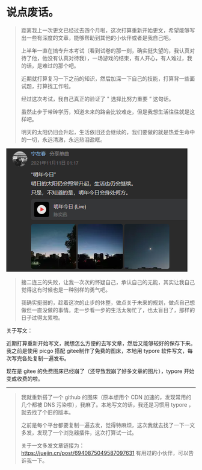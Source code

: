 # 说点废话。

> 距离我上一次更文已经过去四个月啦，这次打算重新开始更文，希望能够写出一些有深度的文章，能够帮助到其他的小伙伴或者是我自己吧。
>
> 上半年一直在搞专升本考试（看到试卷的那一刻，确实挺失望的，我认真对待了他，他没有认真对待我），一场游戏的结束，有人开心，有人难过，我的话，是难过的那个吧。
>
> 近期就打算复习一下之前的知识，然后加深一下自己的技能，打算背一些面试题，打算找工作啦。
>
> 经过这次考试，我自己真正的验证了 " 选择比努力重要 ” 这句话。
>
> 虽然止步于带砖学历，知道未来的路会比较难走，但是我想生活往往就是这样吧。
>
> 明天的太阳仍旧会升起，生活依旧还会继续的，我们要做的就是热爱生命中的一切，永远清澈，永远热泪盈眶。

![image-20220522133920785](https://raw.githubusercontent.com/ningzaichun/nzc_img_store/main/img/202205221339531.png)

> 接二连三的失败，让我一次次的怀疑自己，承认自己的无能，其实让我自己觉得这有时候也是一种别样的勇气吧。
>
> 我确实挺弱的，趁着这次的止步的休整，做点关于未来的规划，做点自己想做但一直没做的事情。走一步看一步的生活太匆忙了，也太盲目了，那样的日子过得太累啦。



关于写文：

近期打算重新开始写文，就想怎么方便的去写文章，然后又能够较好的保存下来。我之前是使用 picgo 搭配 gitee制作了免费的图床，本地用 typore 软件写文，每次写完各处复制一遍发布。

现在是 gitee 的免费图床已经崩了（还导致我崩了好多文章的图片），typore 开始变成收费的啦。

---

> 我就重新搭了一个 github 的图床（原本想用个 CDN 加速的，发现常用的几个都被 DNS 污染啦），我麻了。本地写文的话，我还是习惯用 typore ，就去找了个旧的版本。
>
> 之前是每个平台都要复制一遍去发，觉得特麻烦，这次我就去找了一下一文多发，发现了一个浏览器插件，这次打算试一试。
>
> 关于一文多发文章链接为：https://juejin.cn/post/6940875049587097631  有用过的小伙伴，可以告诉我一下。